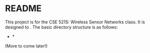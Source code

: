 # README #

This project is for the CSE 521S: Wireless Sensor Networks class.  It is
designed to <project goal>.  The basic directory structure is as follows:

* <directory>
  * <sub-directory>

(More to come later!)
